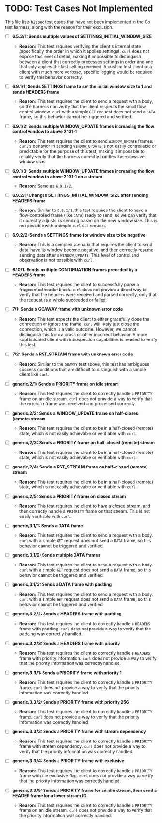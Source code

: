# TODO: Test Cases Not Implemented

This file lists `h2spec` test cases that have not been implemented in the Go test harness, along with the reason for their exclusion.

- [ ] **6.5.3/1: Sends multiple values of SETTINGS_INITIAL_WINDOW_SIZE**
  - **Reason:** This test requires verifying the client's internal state (specifically, the order in which it applies settings). `curl` does not expose this level of detail, making it impossible to distinguish between a client that correctly processes settings in order and one that only applies the last setting received. A custom test client or a client with much more verbose, specific logging would be required to verify this behavior correctly.

- [ ] **6.9.1/1: Sends SETTINGS frame to set the initial window size to 1 and sends HEADERS frame**
  - **Reason:** This test requires the client to send a request with a body, so the harness can verify that the client respects the small flow control window. `curl` with a simple `GET` request does not send a `DATA` frame, so this behavior cannot be triggered and verified.

- [ ] **6.9.1/2: Sends multiple WINDOW_UPDATE frames increasing the flow control window to above 2^31-1**
  - **Reason:** This test requires the client to send `WINDOW_UPDATE` frames. `curl`'s behavior in sending `WINDOW_UPDATE` is not easily controllable or predictable for the purpose of this test, making it impossible to reliably verify that the harness correctly handles the excessive window size.

- [ ] **6.9.1/3: Sends multiple WINDOW_UPDATE frames increasing the flow control window to above 2^31-1 on a stream**
  - **Reason:** Same as `6.9.1/2`.

- [ ] **6.9.2/1: Changes SETTINGS_INITIAL_WINDOW_SIZE after sending HEADERS frame**
  - **Reason:** Similar to `6.9.1/1`, this test requires the client to have a flow-controlled frame (like `DATA`) ready to send, so we can verify that it correctly adjusts its sending based on the new window size. This is not possible with a simple `curl` `GET` request.

- [ ] **6.9.2/2: Sends a SETTINGS frame for window size to be negative**
  - **Reason:** This is a complex scenario that requires the client to send data, have its window become negative, and then correctly resume sending data after a `WINDOW_UPDATE`. This level of control and observation is not possible with `curl`.

- [ ] **6.10/1: Sends multiple CONTINUATION frames preceded by a HEADERS frame**
  - **Reason:** This test requires the client to successfully parse a fragmented header block. `curl` does not provide a direct way to verify that the headers were received and parsed correctly, only that the request as a whole succeeded or failed.

- [ ] **7/1: Sends a GOAWAY frame with unknown error code**
  - **Reason:** This test expects the client to either gracefully close the connection or ignore the frame. `curl` will likely just close the connection, which is a valid outcome. However, we cannot distinguish this from a crash or other incorrect behavior. A more sophisticated client with introspection capabilities is needed to verify this test.

- [ ] **7/2: Sends a RST_STREAM frame with unknown error code**
  - **Reason:** Similar to the `GOAWAY` test above, this test has ambiguous success conditions that are difficult to distinguish with a simple client like `curl`.

- [ ] **generic/2/1: Sends a PRIORITY frame on idle stream**
  - **Reason:** This test requires the client to correctly handle a `PRIORITY` frame on an idle stream. `curl` does not provide a way to verify that the `PRIORITY` frame was received and processed correctly.

- [ ] **generic/2/2: Sends a WINDOW_UPDATE frame on half-closed (remote) stream**
  - **Reason:** This test requires the client to be in a half-closed (remote) state, which is not easily achievable or verifiable with `curl`.

- [ ] **generic/2/3: Sends a PRIORITY frame on half-closed (remote) stream**
  - **Reason:** This test requires the client to be in a half-closed (remote) state, which is not easily achievable or verifiable with `curl`.

- [ ] **generic/2/4: Sends a RST_STREAM frame on half-closed (remote) stream**
  - **Reason:** This test requires the client to be in a half-closed (remote) state, which is not easily achievable or verifiable with `curl`.

- [ ] **generic/2/5: Sends a PRIORITY frame on closed stream**
  - **Reason:** This test requires the client to have a closed stream, and then correctly handle a `PRIORITY` frame on that stream. This is not easily verifiable with `curl`.

- [ ] **generic/3.1/1: Sends a DATA frame**
  - **Reason:** This test requires the client to send a request with a body. `curl` with a simple `GET` request does not send a `DATA` frame, so this behavior cannot be triggered and verified.

- [ ] **generic/3.1/2: Sends multiple DATA frames**
  - **Reason:** This test requires the client to send a request with a body. `curl` with a simple `GET` request does not send a `DATA` frame, so this behavior cannot be triggered and verified.

- [ ] **generic/3.1/3: Sends a DATA frame with padding**
  - **Reason:** This test requires the client to send a request with a body. `curl` with a simple `GET` request does not send a `DATA` frame, so this behavior cannot be triggered and verified.

- [ ] **generic/3.2/2: Sends a HEADERS frame with padding**
  - **Reason:** This test requires the client to correctly handle a `HEADERS` frame with padding. `curl` does not provide a way to verify that the padding was correctly handled.

- [ ] **generic/3.2/3: Sends a HEADERS frame with priority**
  - **Reason:** This test requires the client to correctly handle a `HEADERS` frame with priority information. `curl` does not provide a way to verify that the priority information was correctly handled.

- [ ] **generic/3.3/1: Sends a PRIORITY frame with priority 1**
  - **Reason:** This test requires the client to correctly handle a `PRIORITY` frame. `curl` does not provide a way to verify that the priority information was correctly handled.

- [ ] **generic/3.3/2: Sends a PRIORITY frame with priority 256**
  - **Reason:** This test requires the client to correctly handle a `PRIORITY` frame. `curl` does not provide a way to verify that the priority information was correctly handled.

- [ ] **generic/3.3/3: Sends a PRIORITY frame with stream dependency**
  - **Reason:** This test requires the client to correctly handle a `PRIORITY` frame with stream dependency. `curl` does not provide a way to verify that the priority information was correctly handled.

- [ ] **generic/3.3/4: Sends a PRIORITY frame with exclusive**
  - **Reason:** This test requires the client to correctly handle a `PRIORITY` frame with the exclusive flag. `curl` does not provide a way to verify that the priority information was correctly handled.

- [ ] **generic/3.3/5: Sends a PRIORITY frame for an idle stream, then send a HEADER frame for a lower stream ID**
  - **Reason:** This test requires the client to correctly handle a `PRIORITY` frame on an idle stream. `curl` does not provide a way to verify that the priority information was correctly handled.
